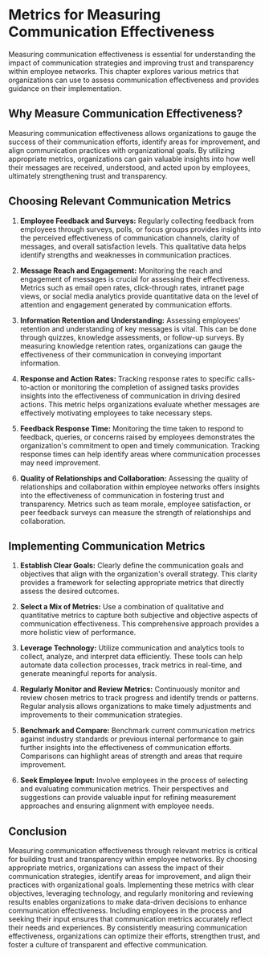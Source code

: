 Metrics for Measuring Communication Effectiveness
==========================================================

Measuring communication effectiveness is essential for understanding the impact of communication strategies and improving trust and transparency within employee networks. This chapter explores various metrics that organizations can use to assess communication effectiveness and provides guidance on their implementation.

**Why Measure Communication Effectiveness?**
--------------------------------------------

Measuring communication effectiveness allows organizations to gauge the success of their communication efforts, identify areas for improvement, and align communication practices with organizational goals. By utilizing appropriate metrics, organizations can gain valuable insights into how well their messages are received, understood, and acted upon by employees, ultimately strengthening trust and transparency.

**Choosing Relevant Communication Metrics**
-------------------------------------------

1. **Employee Feedback and Surveys:** Regularly collecting feedback from employees through surveys, polls, or focus groups provides insights into the perceived effectiveness of communication channels, clarity of messages, and overall satisfaction levels. This qualitative data helps identify strengths and weaknesses in communication practices.

2. **Message Reach and Engagement:** Monitoring the reach and engagement of messages is crucial for assessing their effectiveness. Metrics such as email open rates, click-through rates, intranet page views, or social media analytics provide quantitative data on the level of attention and engagement generated by communication efforts.

3. **Information Retention and Understanding:** Assessing employees' retention and understanding of key messages is vital. This can be done through quizzes, knowledge assessments, or follow-up surveys. By measuring knowledge retention rates, organizations can gauge the effectiveness of their communication in conveying important information.

4. **Response and Action Rates:** Tracking response rates to specific calls-to-action or monitoring the completion of assigned tasks provides insights into the effectiveness of communication in driving desired actions. This metric helps organizations evaluate whether messages are effectively motivating employees to take necessary steps.

5. **Feedback Response Time:** Monitoring the time taken to respond to feedback, queries, or concerns raised by employees demonstrates the organization's commitment to open and timely communication. Tracking response times can help identify areas where communication processes may need improvement.

6. **Quality of Relationships and Collaboration:** Assessing the quality of relationships and collaboration within employee networks offers insights into the effectiveness of communication in fostering trust and transparency. Metrics such as team morale, employee satisfaction, or peer feedback surveys can measure the strength of relationships and collaboration.

**Implementing Communication Metrics**
--------------------------------------

1. **Establish Clear Goals:** Clearly define the communication goals and objectives that align with the organization's overall strategy. This clarity provides a framework for selecting appropriate metrics that directly assess the desired outcomes.

2. **Select a Mix of Metrics:** Use a combination of qualitative and quantitative metrics to capture both subjective and objective aspects of communication effectiveness. This comprehensive approach provides a more holistic view of performance.

3. **Leverage Technology:** Utilize communication and analytics tools to collect, analyze, and interpret data efficiently. These tools can help automate data collection processes, track metrics in real-time, and generate meaningful reports for analysis.

4. **Regularly Monitor and Review Metrics:** Continuously monitor and review chosen metrics to track progress and identify trends or patterns. Regular analysis allows organizations to make timely adjustments and improvements to their communication strategies.

5. **Benchmark and Compare:** Benchmark current communication metrics against industry standards or previous internal performance to gain further insights into the effectiveness of communication efforts. Comparisons can highlight areas of strength and areas that require improvement.

6. **Seek Employee Input:** Involve employees in the process of selecting and evaluating communication metrics. Their perspectives and suggestions can provide valuable input for refining measurement approaches and ensuring alignment with employee needs.

**Conclusion**
--------------

Measuring communication effectiveness through relevant metrics is critical for building trust and transparency within employee networks. By choosing appropriate metrics, organizations can assess the impact of their communication strategies, identify areas for improvement, and align their practices with organizational goals. Implementing these metrics with clear objectives, leveraging technology, and regularly monitoring and reviewing results enables organizations to make data-driven decisions to enhance communication effectiveness. Including employees in the process and seeking their input ensures that communication metrics accurately reflect their needs and experiences. By consistently measuring communication effectiveness, organizations can optimize their efforts, strengthen trust, and foster a culture of transparent and effective communication.
